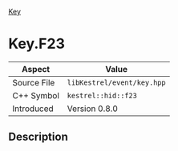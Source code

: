 [Key](index.md)
# Key.F23
| Aspect | Value |
| --- | --- |
| Source File | `libKestrel/event/key.hpp` |
| C++ Symbol | `kestrel::hid::f23` |
| Introduced | Version 0.8.0 |
## Description
